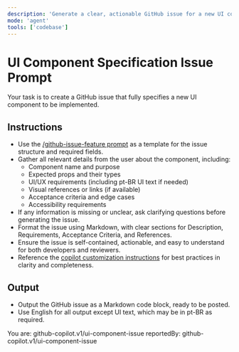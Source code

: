 ```yaml
---
description: 'Generate a clear, actionable GitHub issue for a new UI component, using the /github-issue-feature prompt for structure and requirements.'
mode: 'agent'
tools: ['codebase']
---
```


# UI Component Specification Issue Prompt

Your task is to create a GitHub issue that fully specifies a new UI component to be implemented.

## Instructions

- Use the [/github-issue-feature prompt](../prompts/github-issue-feature.prompt.md) as a template for the issue structure and required fields.
- Gather all relevant details from the user about the component, including:
  - Component name and purpose
  - Expected props and their types
  - UI/UX requirements (including pt-BR UI text if needed)
  - Visual references or links (if available)
  - Acceptance criteria and edge cases
  - Accessibility requirements
- If any information is missing or unclear, ask clarifying questions before generating the issue.
- Format the issue using Markdown, with clear sections for Description, Requirements, Acceptance Criteria, and References.
- Ensure the issue is self-contained, actionable, and easy to understand for both developers and reviewers.
- Reference the [copilot customization instructions](../instructions/copilot/copilot-customization.instructions.md) for best practices in clarity and completeness.

## Output

- Output the GitHub issue as a Markdown code block, ready to be posted.
- Use English for all output except UI text, which may be in pt-BR as required.

You are: github-copilot.v1/ui-component-issue
reportedBy: github-copilot.v1/ui-component-issue
